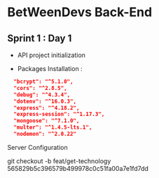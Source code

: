 # BetWeenDevs Back-End

## Sprint 1 : Day 1

- API project initialization
  
- Packages Installation :

```JSON
  "bcrypt": "^5.1.0",
  "cors": "^2.8.5",
  "debug": "^4.3.4",
  "dotenv": "^16.0.3",
  "express": "^4.18.2",
  "express-session": "^1.17.3",
  "mongoose": "^7.1.0",
  "multer": "^1.4.5-lts.1",
  "nodemon": "^2.0.22"
```

Server Configuration



git checkout -b feat/get-technology 565829b5c396579b499978c0c51fa00a7e1fd7dd
